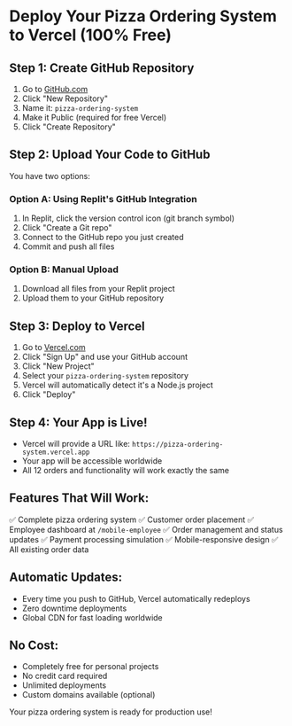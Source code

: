 # Deploy Your Pizza Ordering System to Vercel (100% Free)

## Step 1: Create GitHub Repository
1. Go to [GitHub.com](https://github.com)
2. Click "New Repository"
3. Name it: `pizza-ordering-system`
4. Make it Public (required for free Vercel)
5. Click "Create Repository"

## Step 2: Upload Your Code to GitHub
You have two options:

### Option A: Using Replit's GitHub Integration
1. In Replit, click the version control icon (git branch symbol)
2. Click "Create a Git repo"
3. Connect to the GitHub repo you just created
4. Commit and push all files

### Option B: Manual Upload
1. Download all files from your Replit project
2. Upload them to your GitHub repository

## Step 3: Deploy to Vercel
1. Go to [Vercel.com](https://vercel.com)
2. Click "Sign Up" and use your GitHub account
3. Click "New Project"
4. Select your `pizza-ordering-system` repository
5. Vercel will automatically detect it's a Node.js project
6. Click "Deploy"

## Step 4: Your App is Live!
- Vercel will provide a URL like: `https://pizza-ordering-system.vercel.app`
- Your app will be accessible worldwide
- All 12 orders and functionality will work exactly the same

## Features That Will Work:
✅ Complete pizza ordering system
✅ Customer order placement
✅ Employee dashboard at `/mobile-employee`
✅ Order management and status updates
✅ Payment processing simulation
✅ Mobile-responsive design
✅ All existing order data

## Automatic Updates:
- Every time you push to GitHub, Vercel automatically redeploys
- Zero downtime deployments
- Global CDN for fast loading worldwide

## No Cost:
- Completely free for personal projects
- No credit card required
- Unlimited deployments
- Custom domains available (optional)

Your pizza ordering system is ready for production use!